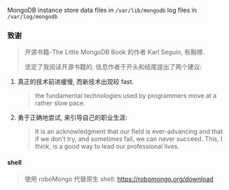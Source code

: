 MongoDB instance store data files in `/var/lib/mongodb`
log files in `/var/log/mongodb`

### 致谢

> 开源书籍-The Little MongoDB Book 的作者 Karl Seguin, 有胸襟.
>
> 坚定了我阅读开源书籍的. 信息作者于开头和结尾提出了两个建议:

1. 真正的技术前进缓慢, 而新技术出现较 fast.
   > the fundamental technologies used by programmers move at a rather slow pace.
2. 勇于正确地尝试, 来引导自己的职业生涯:
   > It is an acknowledgment that our field is ever-advancing and that if we don’t try, and sometimes fail, we can never succeed. This, I think, is a good way to lead our professional lives.

#### shell

> 使用 roboMongo 代替原生 shell: https://robomongo.org/download
